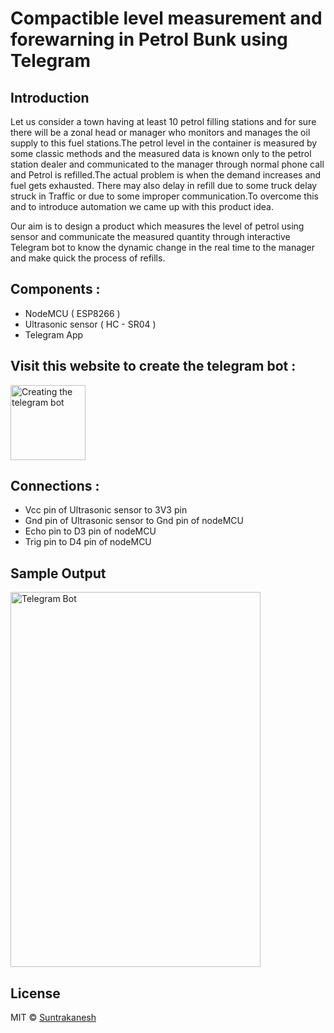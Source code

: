 # Compactible level measurement and forewarning in Petrol Bunk using Telegram

## Introduction

Let us consider a town having at least 10 petrol filling stations and for sure there will be a zonal head or manager who monitors and manages the oil supply to this fuel stations.The petrol level in the container is measured by some classic methods and the measured data is known only to the petrol station dealer and communicated to the manager through normal phone call and Petrol is refilled.The actual problem is when the demand increases and fuel gets exhausted. There may also delay in refill due to some truck delay struck in Traffic or due to some improper communication.To overcome this and to introduce automation we came up with this product idea.

Our aim is to design a product which measures the level of petrol using sensor and communicate the measured quantity through interactive Telegram bot to know the dynamic change in the real time to the manager and make quick the process of refills. 

## Components :

- NodeMCU ( ESP8266 )
- Ultrasonic sensor ( HC - SR04 )
- Telegram App

## Visit this website to create the telegram bot : <a href="https://core.telegram.org/bots" target="_blank">
  <img align="center" alt="Creating the telegram bot" width="120px" src="https://user-images.githubusercontent.com/64604283/97112738-f2c4e080-170b-11eb-99cb-6d6250e2798b.png" />
</a><br/>

## Connections :

- Vcc pin of Ultrasonic sensor to 3V3 pin
- Gnd pin of Ultrasonic sensor to Gnd pin of nodeMCU
- Echo pin to D3 pin of nodeMCU
- Trig pin to D4 pin of nodeMCU

## Sample Output

<img src="https://user-images.githubusercontent.com/64604283/97111427-b772e380-1704-11eb-8891-e1a2cea91d4e.jpeg" alt="Telegram Bot" width="400" height="600">

## License

MIT © [Suntrakanesh](https://github.com/Suntrakanesh/Level-measurement-using-telegram/blob/main/LICENSE)


